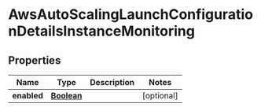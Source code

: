

# AwsAutoScalingLaunchConfigurationDetailsInstanceMonitoring


## Properties

| Name | Type | Description | Notes |
|------------ | ------------- | ------------- | -------------|
|**enabled** | [**Boolean**](Boolean.md) |  |  [optional] |




